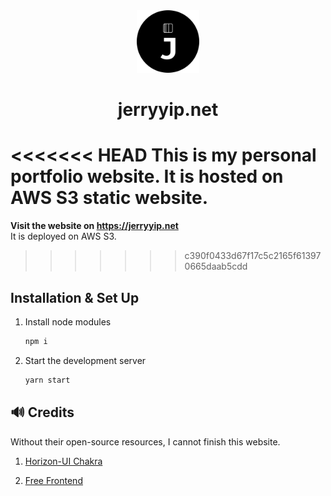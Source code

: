 <div align="center">
  <img alt="Logo" src="./src/assets/img/jerryyip_logo.png" width="100" />
</div>
<h1 align="center">
  jerryyip.net
</h1>

<<<<<<< HEAD
This is my personal portfolio website. It is hosted on AWS S3 static website.
=======
**Visit the website on https://jerryyip.net**
<br/>It is deployed on AWS S3. 
>>>>>>> c390f0433d67f17c5c2165f613970665daab5cdd

## Installation & Set Up

1. Install node modules

   ```sh
   npm i
   ```

2. Start the development server

   ```sh
   yarn start
   ```

## 🔊 Credits

Without their open-source resources, I cannot finish this website.
1. <a href="https://github.com/horizon-ui/horizon-ui-chakra-ts" target="_blank">Horizon-UI Chakra</a>

2. <a href="https://freefrontend.com/" target="_blank">Free Frontend</a>